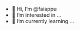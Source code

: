 - 👋 Hi, I’m @faiappu
- 👀 I’m interested in ...
- 🌱 I’m currently learning ...

<!---
faiappu/faiappu is a ✨ special ✨ repository because its `README.md` (this file) appears on your GitHub profile.
You can click the Preview link to take a look at your changes.
--->
